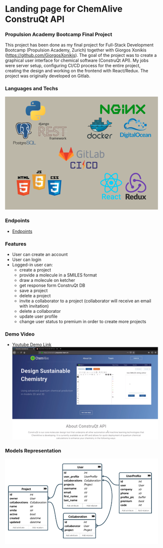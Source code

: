 # Landing page for ChemAlive ConstruQt API
### Propulsion Academy Bootcamp Final Project

This project has been done as my final project for Full-Stack Development Bootcamp (Propulsion Academy, Zurich) together with Giorgos Xonikis (https://github.com/GiorgosXonikis). The goal of the project was to create a graphical user interface for chemical software (ConstruQt API). 
My jobs were server setup, configuring CI/CD process for the entire project, creating the design and working on the frontend with React/Redux. The project was originally developed on Gitlab.


### Languages and Techs

![techs][techs]

[techs]: Techs.png

### Endpoints
- [Endpoints](./Endpoints.md)

### Features
* User can create an account
* User can login
* Logged-in user can:
  * create a project
  * provide a molecule in a SMILES format
  * draw a molecule on ketcher
  * get response form ConstruQt DB
  * save a project
  * delete a project
  * invite a collaborator to a project (collaborator will receive an email with invitation)
  * delete a collaborator
  * update user profile
  * change user status to premium in order to create more projects


### Demo Video
- [Youtube Demo Link](https://youtu.be/ZI8CtRm6h-c)
![page][page]

[page]: ./ChemAlive.png

### Models Representation

![models][models]

[models]: Model.png
